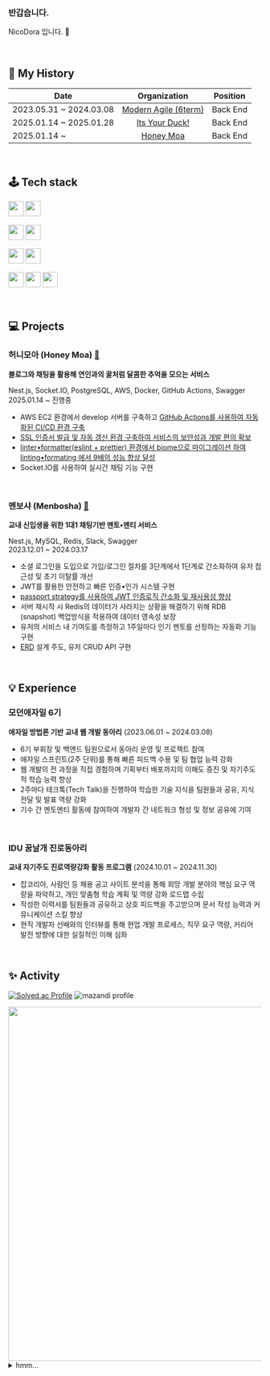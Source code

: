 ### 반갑습니다.

NicoDora 입니다. 👋

<br>

## 📖 My History

| Date                    |                             Organization                             | Position   |
| ----------------------- | :------------------------------------------------------------------: | ---------- |
| 2023.05.31 ~ 2024.03.08 |     [Modern Agile (6term)](https://github.com/modern-agile-team)     | Back End   |
| 2025.01.14 ~ 2025.01.28 | [Its Your Duck!](https://github.com/bokduck-bang/its-your-duck-back) | Back End   |
| 2025.01.14 ~            |              [Honey Moa](https://github.com/honey-moa)               | Back End   |

<br>

## 🕹️ Tech stack

<a><img src="https://img.shields.io/badge/TypeScript-007ACC?style=for-the-badge&logo=typescript&logoColor=white" height="30"/></a> <a><img src="https://img.shields.io/badge/javascript-%23F7DF1E.svg?&style=for-the-badge&logo=javascript&logoColor=black" height="30"/></a>

<a><img src="https://img.shields.io/badge/NestJs-E0234E?style=for-the-badge&logo=NestJs&logoColor=white" height="30"/></a> <a><img src="https://img.shields.io/badge/Node.js-43853D?style=for-the-badge&logo=node.js&logoColor=white" height="30"/></a>

<a><img src="https://img.shields.io/badge/auth0-EB5424.svg?&style=for-the-badge&logo=auth0&logoColor=white" height="30"/></a> <a><img src="https://img.shields.io/badge/json%20web%20tokens-323330?style=for-the-badge&logo=json-web-tokens&logoColor=white" height="30"/></a>

<a><img src="https://img.shields.io/badge/mysql-4479A1?style=for-the-badge&logo=mysql&logoColor=white" height="30"/></a> <a><img src="https://img.shields.io/badge/PostgreSQL-316192?style=for-the-badge&logo=postgresql&logoColor=white" height="30"/></a> <a><img src="https://img.shields.io/badge/redis-%23DD0031.svg?&style=for-the-badge&logo=redis&logoColor=white" height="30"/></a>

<br>

## 💻 Projects

### 허니모아 (Honey Moa) [🔗](https://github.com/honey-moa/honey-moa-server)
**블로그와 채팅을 활용해 연인과의 꿀처럼 달콤한 추억을 모으는 서비스**

Nest.js, Socket.IO, PostgreSQL, AWS, Docker, GitHub Actions, Swagger\
2025.01.14 ~ 진행중

- AWS EC2 환경에서 develop 서버를 구축하고 [GitHub Actions를 사용하여 자동화된 CI/CD 환경 구축](https://nicodora.github.io/github/2025/03/18/GitHub-Actions%EB%A1%9C-CICD-%EA%B5%AC%EC%B6%95%ED%95%98%EA%B8%B0.html)
- [SSL 인증서 발급 및 자동 갱신 환경 구축하여 서비스의 보안성과 개발 편의 확보](https://nicodora.github.io/aws/2025/03/07/AWS-EC2%EC%97%90%EC%84%9C-Nginx%EC%99%80-Certbot%EC%9C%BC%EB%A1%9C-Lets-encrypt-SSL-%EC%9D%B8%EC%A6%9D%EC%84%9C-%EB%B0%9C%EA%B8%89%ED%95%98%EA%B8%B0.html)
- [linter•formatter(eslint + prettier) 환경에서 biome으로 마이그레이션 하여 linting•formating 에서 9배의 성능 향상 달성](https://nicodora.tistory.com/entry/Biome-Prettier%EB%B3%B4%EB%8B%A4-35%EB%B0%B0-%EB%8D%94-%EB%B9%A0%EB%A5%B4%EB%8B%A4%EB%8A%94-Biome%EC%9D%84-%EC%8D%A8%EB%B3%B4%EC%9E%90)
- Socket.IO를 사용하여 실시간 채팅 기능 구현

<br>

### 멘보샤 (Menbosha) [🔗](https://github.com/modern-agile-team/Menbosha-back)
**교내 신입생을 위한 1대1 채팅기반 멘토•멘티 서비스**

Nest.js, MySQL, Redis, Slack, Swagger\
2023.12.01 ~ 2024.03.17

- 소셜 로그인을 도입으로 가입/로그인 절차를 3단계에서 1단계로 간소화하여 유저 접근성 및 초기 이탈률 개선
- JWT를 활용한 안전하고 빠른 인증•인가 시스템 구현
- [passport strategy를 사용하여 JWT 인증로직 간소화 및 재사용성 향상](https://github.com/modern-agile-team/Menbosha-back/pull/240)
- 서버 재시작 시 Redis의 데이터가 사라지는 상황을 해결하기 위해 RDB (snapshot) 백업방식을 적용하여 데이터 영속성 보장
- 유저의 서비스 내 기여도를 측정하고 1주일마다 인기 멘토를 선정하는 자동화 기능 구현
- [ERD](https://private-user-images.githubusercontent.com/128793959/329941828-bc3d81e5-ed45-4954-ac45-b3fa2fb5e7c7.png?jwt=eyJhbGciOiJIUzI1NiIsInR5cCI6IkpXVCJ9.eyJpc3MiOiJnaXRodWIuY29tIiwiYXVkIjoicmF3LmdpdGh1YnVzZXJjb250ZW50LmNvbSIsImtleSI6ImtleTUiLCJleHAiOjE3NDg1MzIyNzQsIm5iZiI6MTc0ODUzMTk3NCwicGF0aCI6Ii8xMjg3OTM5NTkvMzI5OTQxODI4LWJjM2Q4MWU1LWVkNDUtNDk1NC1hYzQ1LWIzZmEyZmI1ZTdjNy5wbmc_WC1BbXotQWxnb3JpdGhtPUFXUzQtSE1BQy1TSEEyNTYmWC1BbXotQ3JlZGVudGlhbD1BS0lBVkNPRFlMU0E1M1BRSzRaQSUyRjIwMjUwNTI5JTJGdXMtZWFzdC0xJTJGczMlMkZhd3M0X3JlcXVlc3QmWC1BbXotRGF0ZT0yMDI1MDUyOVQxNTE5MzRaJlgtQW16LUV4cGlyZXM9MzAwJlgtQW16LVNpZ25hdHVyZT1jZGI0ZDA3NWRlYTQ4YmU5ZGQzZGI2NTJiYTAwZmQ4YmIyM2Q1MGFmYTk4NTdiNzBkOWYwZDAyNDcwNThhNTZkJlgtQW16LVNpZ25lZEhlYWRlcnM9aG9zdCJ9.H904J3uF-8pfrAR17QA-23azxM2-IOZt1JItRt8aKno) 설계 주도, 유저 CRUD API 구현

<br>

## 💡 Experience

### 모던애자일 6기

**애자일 방법론 기반 교내 웹 개발 동아리** (2023.06.01 ~ 2024.03.08)

- 6기 부회장 및 백엔드 팀원으로서 동아리 운영 및 프로젝트 참여
- 애자일 스프린트(2주 단위)를 통해 빠른 피드백 수용 및 팀 협업 능력 강화
- 웹 개발의 전 과정을 직접 경험하며 기획부터 배포까지의 이해도 증진 및 자기주도적 학습 능력 향상
- 2주마다 테크톡(Tech Talk)을 진행하여 학습한 기술 지식을 팀원들과 공유, 지식 전달 및 발표 역량 강화
- 기수 간 멘토멘티 활동에 참여하여 개발자 간 네트워크 형성 및 정보 공유에 기여

<br>

### IDU 꿈날개 진로동아리

**교내 자기주도 진로역량강화 활동 프로그램** (2024.10.01 ~ 2024.11.30)

- 잡코리아, 사람인 등 채용 공고 사이트 분석을 통해 희망 개발 분야의 핵심 요구 역량을 파악하고, 개인 맞춤형 학습 계획 및 역량 강화 로드맵 수립
- 작성한 이력서를 팀원들과 공유하고 상호 피드백을 주고받으며 문서 작성 능력과 커뮤니케이션 스킬 향상
- 현직 개발자 선배와의 인터뷰를 통해 현업 개발 프로세스, 직무 요구 역량, 커리어 발전 방향에 대한 실질적인 이해 심화

<br>

## ✨ Activity

[![Solved.ac Profile](http://mazassumnida.wtf/api/v2/generate_badge?boj=nicodora)](https://solved.ac/nicodora/) ![mazandi profile](http://mazandi.herokuapp.com/api?handle=nicodora&theme=warm)

<!-- [![GitHub Streak](https://streak-stats.demolab.com?user=NicoDora&theme=tokyonight)](https://git.io/streak-stats) -->

<img src="https://github-readme-activity-graph.vercel.app/graph?username=NicoDora&theme=vue" width="703">

<br>

<details>
<summary>hmm...</summary>
<img src="https://i.esdrop.com/d/f/WaaaCJFBsq/ABsz8K87Qv.png" wedth="703" height="703">
  
</details>
